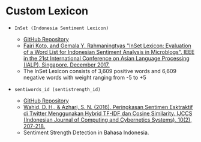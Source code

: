# Custom Lexicon

- `InSet (Indonesia Sentiment Lexicon)`

  - [GitHub Repository](https://github.com/fajri91/InSet)
  - [Fajri Koto, and Gemala Y. Rahmaningtyas "InSet Lexicon: Evaluation of a Word List for Indonesian Sentiment Analysis in Microblogs". IEEE in the 21st International Conference on Asian Language Processing (IALP), Singapore, December 2017.](https://www.researchgate.net/publication/321757985_InSet_Lexicon_Evaluation_of_a_Word_List_for_Indonesian_Sentiment_Analysis_in_Microblogs)
  - The InSet Lexicon consists of 3,609 positive words and 6,609 negative words with weight ranging from -5 to +5

- `sentiwords_id (sentistrength_id)`
  - [GitHub Repository](https://github.com/masdevid/sentistrength_id)
  - [Wahid, D. H., & Azhari, S. N. (2016). Peringkasan Sentimen Esktraktif di Twitter Menggunakan Hybrid TF-IDF dan Cosine Similarity. IJCCS (Indonesian Journal of Computing and Cybernetics Systems), 10(2), 207-218.](https://jurnal.ugm.ac.id/ijccs/article/view/16625)
  - Sentiment Strength Detection in Bahasa Indonesia.
